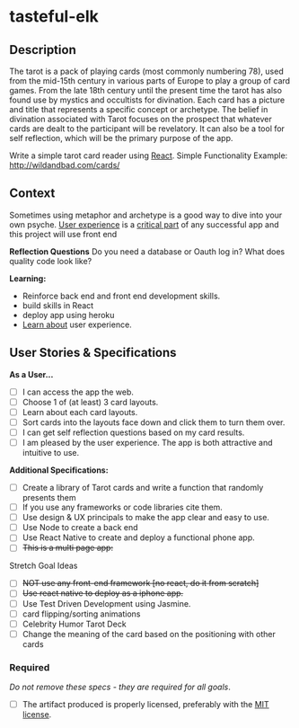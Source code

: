 # tasteful-elk

## Description

The tarot is a pack of playing cards (most commonly numbering 78), used from the mid-15th century in various parts of Europe to play a group of card games. From the late 18th century until the present time the tarot has also found use by mystics and occultists for divination. Each card has a picture and title that represents a specific concept or archetype. The belief in divination associated with Tarot focuses on the prospect that whatever cards are dealt to the participant will be revelatory. 
It can also be a tool for self reflection, which will be the primary purpose of the app.

Write a simple tarot card reader using [React](https://facebook.github.io/react).
Simple Functionality Example: http://wildandbad.com/cards/
## Context

Sometimes using metaphor and archetype is a good way to dive into your own psyche.
[User experience](https://en.wikipedia.org/wiki/User_experience) is a [critical part](https://designshack.net/articles/why-does-user-experience-matter/) of any successful app and this project will use front end

**Reflection Questions**
Do you need a database or Oauth log in?
What does quality code look like? 

**Learning:** 
- Reinforce back end and front end development skills.
- build skills in React
- deploy app using heroku
- [Learn about](http://www.jjg.net/elements/pdf/elements.pdf) user experience.  

## User Stories & Specifications

**As a User...**
- [ ] I can access the app the web.
- [ ] Choose 1 of (at least) 3 card layouts.
- [ ] Learn about each card layouts.
- [ ] Sort cards into the layouts face down and click them to turn them over.
- [ ] I can get self reflection questions based on my card results.
- [ ] I am pleased by the user experience. The app is both attractive and intuitive to use.

**Additional Specifications:**
- [ ] Create a library of Tarot cards and write a function that randomly presents them
- [ ]  If you use any frameworks or code libraries cite them.
- [ ] Use design & UX principals to make the app clear and easy to use.
- [ ] Use Node to create a back end
- [ ] Use React Native to create and deploy a functional phone app.
- [ ] ~~This is a multi page app:~~

Stretch Goal Ideas
- [ ]  ~~NOT use any front-end framework [no react, do it from scratch]~~
- [ ] ~~Use react native to deploy as a iphone app.~~
- [ ] Use Test Driven Development using Jasmine.
- [ ] card flipping/sorting animations  
- [ ] Celebrity Humor Tarot Deck
- [ ] Change the meaning of the card based on the positioning with other cards

### Required

_Do not remove these specs - they are required for all goals_.
- [ ] The artifact produced is properly licensed, preferably with the [MIT license](https://opensource.org/licenses/MIT).
